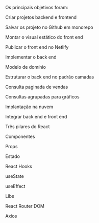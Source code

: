 Os principais objetivos foram:

Criar projetos backend e frontend

Salvar os projeto no Github em monorepo

Montar o visual estático do front end

Publicar o front end no Netlify

Implementar o back end

Modelo de domínio

Estruturar o back end no padrão camadas

Consulta paginada de vendas

Consultas agrupadas para gráficos

Implantação na nuvem

Integrar back end e front end

Três pilares do React

Componentes

Props

Estado

React Hooks

useState

useEffect

Libs

React Router DOM

Axios

